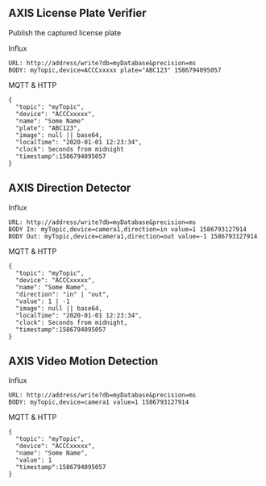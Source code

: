 ## AXIS License Plate Verifier
Publish the captured license plate

Influx
```
URL: http://address/write?db=myDatabase&precision=ms
BODY: myTopic,device=ACCCxxxxx plate="ABC123" 1586794095057
```
MQTT & HTTP
```
{
  "topic": "myTopic",
  "device": "ACCCxxxxx",
  "name": "Some Name"
  "plate": "ABC123",
  "image": null || base64,
  "localTime": "2020-01-01 12:23:34",
  "clock": Seconds from midnight
  "timestamp":1586794095057
}
```

## AXIS Direction Detector

Influx

```
URL: http://address/write?db=myDatabase&precision=ms
BODY In: myTopic,device=camera1,direction=in value=1 1586793127914
BODY Out: myTopic,device=camera1,direction=out value=-1 1586793127914
```

MQTT & HTTP
```
{
  "topic": "myTopic",
  "device": "ACCCxxxxx",
  "name": "Some Name",
  "direction": "in" | "out",
  "value": 1 | -1
  "image": null || base64,
  "localTime": "2020-01-01 12:23:34",
  "clock": Seconds from midnight,
  "timestamp":1586794095057
}

```

## AXIS Video Motion Detection

Influx
```
URL: http://address/write?db=myDatabase&precision=ms
BODY: myTopic,device=camera1 value=1 1586793127914
```
MQTT & HTTP
```
{
  "topic": "myTopic",
  "device": "ACCCxxxxx",
  "name": "Some Name",
  "value": 1
  "timestamp":1586794095057
}
```
